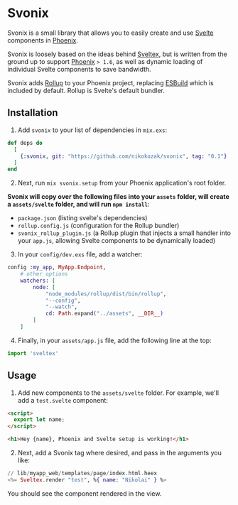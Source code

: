 # Svonix

Svonix is a small library that allows you to easily create and use [Svelte](https://svelte.dev/) components in [Phoenix](https://www.phoenixframework.org/).

Svonix is loosely based on the ideas behind [Sveltex](https://github.com/virkillz/sveltex), but is written from the ground up to support [Phoenix](https://www.phoenixframework.org/) `> 1.6`, as well as dynamic loading of individual Svelte components to save bandwidth.

Svonix adds [Rollup](https://rollupjs.org/guide/en/) to your Phoenix project, replacing [ESBuild](https://esbuild.github.io/) which is included by default. Rollup is Svelte's default bundler.

## Installation

1. Add `svonix` to your list of dependencies in `mix.exs`:

```elixir
def deps do
  [
    {:svonix, git: "https://github.com/nikokozak/svonix", tag: "0.1"}
  ]
end
```

2. Next, run `mix svonix.setup` from your Phoenix application's root folder. 

**Svonix will copy over the following files into your `assets` folder, will create a `assets/svelte` folder, and will run `npm install`**:
- `package.json` (listing svelte's dependencies)
- `rollup.config.js` (configuration for the Rollup bundler)
- `svonix_rollup_plugin.js` (a Rollup plugin that injects a small handler into your `app.js`, allowing Svelte components to be dynamically loaded)

3. In your `config/dev.exs` file, add a watcher:

```elixir
config :my_app, MyApp.Endpoint,
    # other options
    watchers: [
        node: [
            "node_modules/rollup/dist/bin/rollup",
            "--config",
            "--watch",
            cd: Path.expand("../assets", __DIR__) 
        ]
    ]
```

4. Finally, in your `assets/app.js` file, add the following line at the top:

```javascript
import 'sveltex'
```

## Usage

1. Add new components to the `assets/svelte` folder. For example, we'll add a `test.svelte` component:
```html
<script>
  export let name;
</script>

<h1>Hey {name}, Phoenix and Svelte setup is working!</h1>
```

2. Next, add a Svonix tag where desired, and pass in the arguments you like:
```elixir
// lib/myapp_web/templates/page/index.html.heex
<%= Sveltex.render "test", %{ name: "Nikolai" } %>
```

You should see the component rendered in the view.


